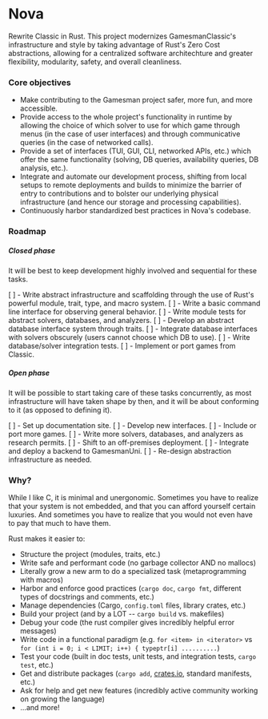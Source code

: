 # Nova

Rewrite Classic in Rust. This project modernizes GamesmanClassic's infrastructure and style by taking advantage of Rust's Zero Cost abstractions, allowing for a centralized software architechture and greater flexibility, modularity, safety, and overall cleanliness. 

### Core objectives

* Make contributing to the Gamesman project safer, more fun, and more accessible.
* Provide access to the whole project's functionality in runtime by allowing the choice of which solver to use for which game through menus (in the case of user interfaces) and through communicative queries (in the case of networked calls). 
* Provide a set of interfaces (TUI, GUI, CLI, networked APIs, etc.) which offer the same functionality (solving, DB queries, availability queries, DB analysis, etc.).
* Integrate and automate our development process, shifting from local setups to remote deployments and builds to minimize the barrier of entry to contributions and to bolster our underlying physical infrastructure (and hence our storage and processing capabilities).
* Continuously harbor standardized best practices in Nova's codebase.

### Roadmap

##### Closed phase

It will be best to keep development highly involved and sequential for these tasks. 

[ ] - Write abstract infrastructure and scaffolding through the use of Rust's powerful module, trait, type, and macro system.
[ ] - Write a basic command line interface for observing general behavior.
[ ] - Write module tests for abstract solvers, databases, and analyzers.
[ ] - Develop an abstract database interface system through traits.
[ ] - Integrate database interfaces with solvers obscurely (users cannot choose which DB to use).
[ ] - Write database/solver integration tests. 
[ ] - Implement or port games from Classic.

##### Open phase

It will be possible to start taking care of these tasks concurrently, as most infrastructure will have taken shape by then, and it will be about conforming to it (as opposed to defining it).

[ ] - Set up documentation site.
[ ] - Develop new interfaces.
[ ] - Include or port more games.
[ ] - Write more solvers, databases, and analyzers as research permits.
[ ] - Shift to an off-premises deployment.
[ ] - Integrate and deploy a backend to GamesmanUni.
[ ] - Re-design abstraction infrastructure as needed.

### Why?

While I like C, it is minimal and unergonomic. Sometimes you have to realize that your system is not embedded, and that you can afford yourself certain luxuries. And sometimes you have to realize that you would not even have to pay that much to have them.

Rust makes it easier to:

- Structure the project (modules, traits, etc.)
- Write safe and performant code (no garbage collector AND no mallocs)
- Literally grow a new arm to do a specialized task (metaprogramming with macros)
- Harbor and enforce good practices (`cargo doc`, `cargo fmt`, different types of docstrings and comments, etc.)
- Manage dependencies (Cargo, `config.toml` files, library crates, etc.)
- Build your project (and by a LOT -- `cargo build` vs. makefiles)
- Debug your code (the rust compiler gives incredibly helpful error messages)
- Write code in a functional paradigm (e.g. `for <item> in <iterator>` vs `for (int i = 0; i < LIMIT; i++) { typeptr[i] ..........`)
- Test your code (built in doc tests, unit tests, and integration tests, `cargo test`, etc.)
- Get and distribute packages (`cargo add`, [crates.io](crates.io), standard manifests, etc.)
- Ask for help and get new features (incredibly active community working on growing the language)
- ...and more!
